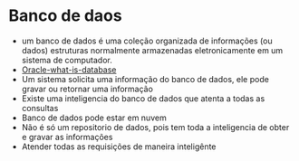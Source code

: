 # Banco de daos
* um banco de dados é uma coleção organizada de informações (ou dados) estruturas normalmente armazenadas eletronicamente em um sistema de computador.
* <a href="https://www.oracle.com/br/database/what-is-database/">Oracle-what-is-database</a>
* Um sistema solicita uma informação do banco de dados, ele pode gravar ou retornar uma informação
* Existe uma inteligencia do banco de dados que atenta a todas as consultas
* Banco de dados pode estar em nuvem
* Não é só um repositorio de dados, pois tem toda a inteligencia de obter e gravar as informações
* Atender todas as requisições de maneira inteligênte
